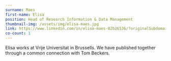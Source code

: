 ```yaml
---
surname: Maes
first-name: Elisa
position: Head of Research Information & Data Management
thumbnail-img: /assets/img/elisa-maes.jpg
link: https://www.linkedin.com/in/elisa-maes-02b26536/?originalSubdomain=be
co-count: 1
---
```


Elisa works at Vrije Universitat in Brussells. We have published together through a common connection with Tom Beckers.

